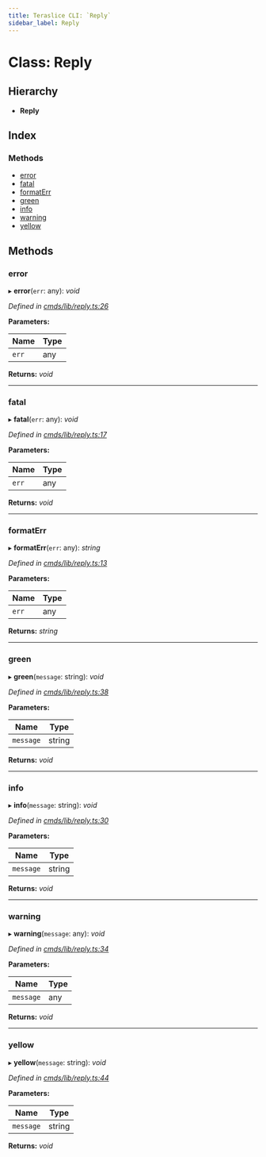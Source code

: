 ```yaml
---
title: Teraslice CLI: `Reply`
sidebar_label: Reply
---
```


# Class: Reply

## Hierarchy

* **Reply**

## Index

### Methods

* [error](reply.md#error)
* [fatal](reply.md#fatal)
* [formatErr](reply.md#formaterr)
* [green](reply.md#green)
* [info](reply.md#info)
* [warning](reply.md#warning)
* [yellow](reply.md#yellow)

## Methods

###  error

▸ **error**(`err`: any): *void*

*Defined in [cmds/lib/reply.ts:26](https://github.com/terascope/teraslice/blob/d2d877b60/packages/teraslice-cli/src/cmds/lib/reply.ts#L26)*

**Parameters:**

Name | Type |
------ | ------ |
`err` | any |

**Returns:** *void*

___

###  fatal

▸ **fatal**(`err`: any): *void*

*Defined in [cmds/lib/reply.ts:17](https://github.com/terascope/teraslice/blob/d2d877b60/packages/teraslice-cli/src/cmds/lib/reply.ts#L17)*

**Parameters:**

Name | Type |
------ | ------ |
`err` | any |

**Returns:** *void*

___

###  formatErr

▸ **formatErr**(`err`: any): *string*

*Defined in [cmds/lib/reply.ts:13](https://github.com/terascope/teraslice/blob/d2d877b60/packages/teraslice-cli/src/cmds/lib/reply.ts#L13)*

**Parameters:**

Name | Type |
------ | ------ |
`err` | any |

**Returns:** *string*

___

###  green

▸ **green**(`message`: string): *void*

*Defined in [cmds/lib/reply.ts:38](https://github.com/terascope/teraslice/blob/d2d877b60/packages/teraslice-cli/src/cmds/lib/reply.ts#L38)*

**Parameters:**

Name | Type |
------ | ------ |
`message` | string |

**Returns:** *void*

___

###  info

▸ **info**(`message`: string): *void*

*Defined in [cmds/lib/reply.ts:30](https://github.com/terascope/teraslice/blob/d2d877b60/packages/teraslice-cli/src/cmds/lib/reply.ts#L30)*

**Parameters:**

Name | Type |
------ | ------ |
`message` | string |

**Returns:** *void*

___

###  warning

▸ **warning**(`message`: any): *void*

*Defined in [cmds/lib/reply.ts:34](https://github.com/terascope/teraslice/blob/d2d877b60/packages/teraslice-cli/src/cmds/lib/reply.ts#L34)*

**Parameters:**

Name | Type |
------ | ------ |
`message` | any |

**Returns:** *void*

___

###  yellow

▸ **yellow**(`message`: string): *void*

*Defined in [cmds/lib/reply.ts:44](https://github.com/terascope/teraslice/blob/d2d877b60/packages/teraslice-cli/src/cmds/lib/reply.ts#L44)*

**Parameters:**

Name | Type |
------ | ------ |
`message` | string |

**Returns:** *void*
